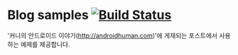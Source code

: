 Blog samples [![Build Status](https://travis-ci.org/kunny/blog_samples.svg?branch=master)](https://travis-ci.org/kunny/blog_samples)
============

'커니의 안드로이드 이야기(http://androidhuman.com)'에 게재되는 포스트에서 사용하는 예제를 제공합니다.
